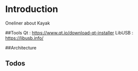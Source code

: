 # Introduction
Oneliner about Kayak 


##Tools
Qt : https://www.qt.io/download-qt-installer
LibUSB : https://libusb.info/

##Architecture


## Todos